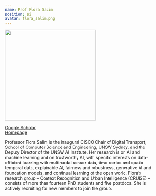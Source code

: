 ```yaml
---
name: Prof Flora Salim
position: pi
avatar: flora_salim.png
---
```


<img width="300" src="{{site.baseurl}}/images/people/{{page.avatar}}" data-action="zoom">

<i class="fa fa-bar-chart"></i> [Google Scholar](https://scholar.google.com.au/citations?user=Yz35RSYAAAAJ&hl=en)
<br>
<i class="fa fa-home"></i> [Homepage](https://fsalim.github.io/)

Professor Flora Salim is the inaugural CISCO Chair of Digital Transport, School of Computer Science and Engineering, UNSW Sydney, and the Deputy Director of the UNSW AI Institute. Her research is on AI and machine learning and on trustworthy AI, with specific interests on data-efficient learning with multimodal sensor data, time-series and spatio-temporal data, explainable AI, fairness and robustness, generative AI and foundation models, and continual learning of the open world. Flora’s research group – Context Recognition and Urban Intelligence (CRUISE) – consists of more than fourteen PhD students and five postdocs. She is actively recruiting for new members to join the group.
